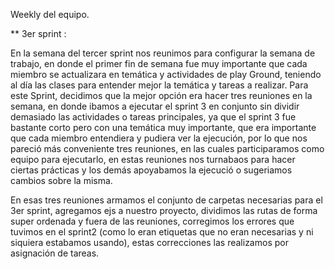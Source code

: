 Weekly del equipo.

** 3er sprint :

En la semana del tercer sprint nos reunimos para configurar la semana de trabajo, en donde el primer fin de semana fue muy importante que cada miembro se actualizara en temática y actividades de play Ground, teniendo al día las clases para entender mejor la temática y tareas a realizar. Para este Sprint, decidimos que la mejor opción era hacer tres reuniones en la semana, en donde ibamos a ejecutar el sprint 3 en conjunto sin dividir demasiado las actividades o tareas principales, ya que el sprint 3 fue bastante corto pero con una temática muy importante, que era importante que cada miembro entendiera y pudiera ver la ejecución, por lo que nos pareció más conveniente tres reuniones, en las cuales participaramos como equipo para ejecutarlo, en estas reuniones nos turnabaos para hacer ciertas prácticas y los demás apoyabamos la ejecució o sugeriamos cambios sobre la misma. 

En esas tres reuniones armamos el conjunto de carpetas necesarias para el 3er sprint, agregamos ejs a nuestro proyecto, dividimos las rutas de forma super ordenada y fuera de las reuniones, corregimos los errores que tuvimos en el sprint2 (como lo eran etiquetas que no eran necesarias y ni siquiera estabamos usando), estas correcciones las realizamos por asignación de tareas.